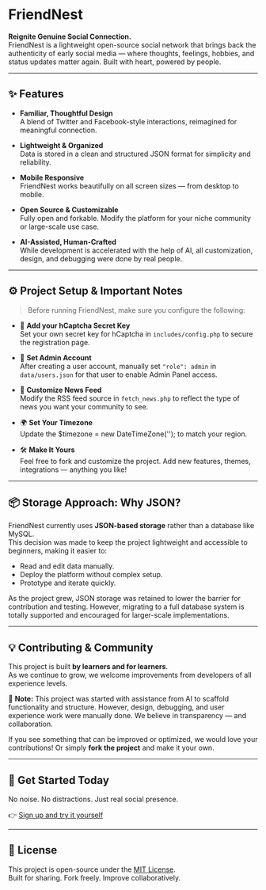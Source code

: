 # FriendNest

**Reignite Genuine Social Connection.**  
FriendNest is a lightweight open-source social network that brings back the authenticity of early social media — where thoughts, feelings, hobbies, and status updates matter again. Built with heart, powered by people.

---

## ✨ Features

- **Familiar, Thoughtful Design**  
  A blend of Twitter and Facebook-style interactions, reimagined for meaningful connection.

- **Lightweight & Organized**  
  Data is stored in a clean and structured JSON format for simplicity and reliability.

- **Mobile Responsive**  
  FriendNest works beautifully on all screen sizes — from desktop to mobile.

- **Open Source & Customizable**  
  Fully open and forkable. Modify the platform for your niche community or large-scale use case.

- **AI-Assisted, Human-Crafted**  
  While development is accelerated with the help of AI, all customization, design, and debugging were done by real people.

---

## ⚙️ Project Setup & Important Notes

> Before running FriendNest, make sure you configure the following:

- 🔐 **Add your hCaptcha Secret Key**  
  Set your own secret key for hCaptcha in `includes/config.php` to secure the registration page.

- 👤 **Set Admin Account**  
  After creating a user account, manually set `"role": admin` in `data/users.json` for that user to enable Admin Panel access.

- 📰 **Customize News Feed**  
  Modify the RSS feed source in `fetch_news.php` to reflect the type of news you want your community to see.

- 🌍 **Set Your Timezone**  
  Update the $timezone = new DateTimeZone(''); to match your region.

- 🛠 **Make It Yours**  
  Feel free to fork and customize the project. Add new features, themes, integrations — anything you like!

---

## 📦 Storage Approach: Why JSON?

FriendNest currently uses **JSON-based storage** rather than a database like MySQL.  
This decision was made to keep the project lightweight and accessible to beginners, making it easier to:
- Read and edit data manually.
- Deploy the platform without complex setup.
- Prototype and iterate quickly.

As the project grew, JSON storage was retained to lower the barrier for contribution and testing. However, migrating to a full database system is totally supported and encouraged for larger-scale implementations.

---

## 💡 Contributing & Community

This project is built **by learners and for learners**.  
As we continue to grow, we welcome improvements from developers of all experience levels.

📢 **Note:** This project was started with assistance from AI to scaffold functionality and structure. However, design, debugging, and user experience work were manually done. We believe in transparency — and collaboration.

If you see something that can be improved or optimized, we would love your contributions! Or simply **fork the project** and make it your own.

---

## 🚀 Get Started Today

No noise. No distractions. Just real social presence.

👉 [Sign up and try it yourself](https://friendnest.free.nf/)

---

## 🔗 License

This project is open-source under the [MIT License](LICENSE).  
Built for sharing. Fork freely. Improve collaboratively.
